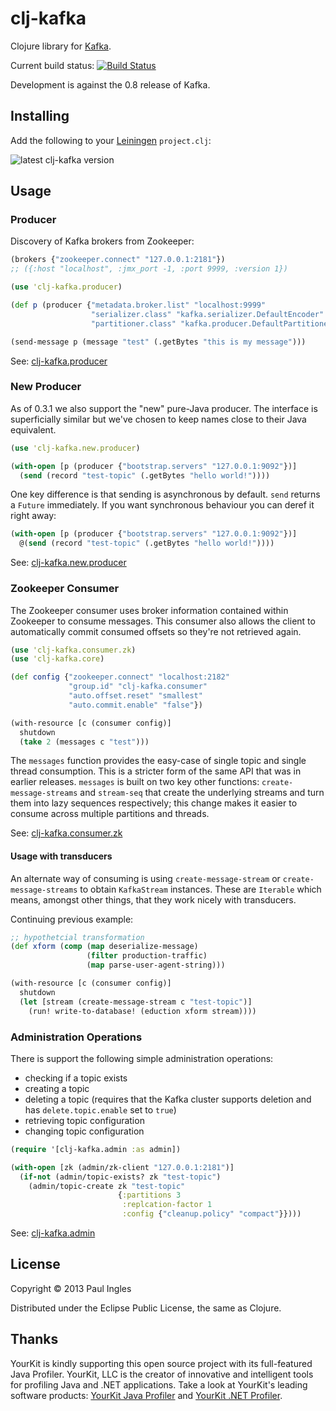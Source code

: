 # clj-kafka

Clojure library for [Kafka](https://kafka.apache.org).

Current build status: [![Build Status](https://travis-ci.org/pingles/clj-kafka.png)](https://travis-ci.org/pingles/clj-kafka)

Development is against the 0.8 release of Kafka. 

## Installing

Add the following to your [Leiningen](http://github.com/technomancy/leiningen) `project.clj`:

![latest clj-kafka version](https://clojars.org/clj-kafka/latest-version.svg)

## Usage

### Producer

Discovery of Kafka brokers from Zookeeper:

```clj
(brokers {"zookeeper.connect" "127.0.0.1:2181"})
;; ({:host "localhost", :jmx_port -1, :port 9999, :version 1})
```

```clj
(use 'clj-kafka.producer)

(def p (producer {"metadata.broker.list" "localhost:9999"
                  "serializer.class" "kafka.serializer.DefaultEncoder"
                  "partitioner.class" "kafka.producer.DefaultPartitioner"}))

(send-message p (message "test" (.getBytes "this is my message")))
```

See: [clj-kafka.producer](https://pingles.github.io/clj-kafka/clj-kafka.producer.html)


### New Producer

As of 0.3.1 we also support the "new" pure-Java producer. The
interface is superficially similar but we've chosen to keep names
close to their Java equivalent.

```clj
(use 'clj-kafka.new.producer)

(with-open [p (producer {"bootstrap.servers" "127.0.0.1:9092"})]
  (send (record "test-topic" (.getBytes "hello world!"))))
```

One key difference is that sending is asynchronous by default. `send`
returns a `Future` immediately. If you want synchronous behaviour
you can deref it right away:

```clj
(with-open [p (producer {"bootstrap.servers" "127.0.0.1:9092"})]
  @(send (record "test-topic" (.getBytes "hello world!"))))
```

See: [clj-kafka.new.producer](https://pingles.github.io/clj-kafka/clj-kafka.new.producer.html)


### Zookeeper Consumer

The Zookeeper consumer uses broker information contained within
Zookeeper to consume messages. This consumer also allows the client to
automatically commit consumed offsets so they're not retrieved again.

```clj
(use 'clj-kafka.consumer.zk)
(use 'clj-kafka.core)

(def config {"zookeeper.connect" "localhost:2182"
             "group.id" "clj-kafka.consumer"
             "auto.offset.reset" "smallest"
             "auto.commit.enable" "false"})

(with-resource [c (consumer config)]
  shutdown
  (take 2 (messages c "test")))
```

The `messages` function provides the easy-case of single topic and single thread consumption. This
is a stricter form of the same API that was in earlier releases. `messages` is built on two key
other functions: `create-message-streams` and `stream-seq` that create the underlying streams and
turn them into lazy sequences respectively; this change makes it easier to consume across multiple
partitions and threads.

See: [clj-kafka.consumer.zk](https://pingles.github.io/clj-kafka/clj-kafka.consumer.zk.html)

#### Usage with transducers

An alternate way of consuming is using `create-message-stream` or
`create-message-streams` to obtain `KafkaStream` instances. These are
`Iterable` which means, amongst other things, that they work nicely
with transducers.

Continuing previous example:

```clj
;; hypothetcial transformation
(def xform (comp (map deserialize-message)
                 (filter production-traffic)
                 (map parse-user-agent-string)))

(with-resource [c (consumer config)]
  shutdown
  (let [stream (create-message-stream c "test-topic")]
    (run! write-to-database! (eduction xform stream))))
```


### Administration Operations

There is support the following simple administration operations:

- checking if a topic exists
- creating a topic
- deleting a topic (requires that the Kafka cluster supports deletion
and has `delete.topic.enable` set to `true`)
- retrieving topic configuration
- changing topic configuration

```clj
(require '[clj-kafka.admin :as admin])

(with-open [zk (admin/zk-client "127.0.0.1:2181")]
  (if-not (admin/topic-exists? zk "test-topic")
    (admin/topic-create zk "test-topic"
                        {:partitions 3
                         :replcation-factor 1
                         :config {"cleanup.policy" "compact"}})))
```

See: [clj-kafka.admin](https://pingles.github.io/clj-kafka/clj-kafka.admin.html)


## License

Copyright &copy; 2013 Paul Ingles

Distributed under the Eclipse Public License, the same as Clojure.

## Thanks

YourKit is kindly supporting this open source project with its full-featured Java Profiler. YourKit, LLC is the creator of innovative and intelligent tools for profiling Java and .NET applications. Take a look at YourKit's leading software products:
[YourKit Java Profiler](http://www.yourkit.com/java/profiler/index.jsp) and
[YourKit .NET Profiler](http://www.yourkit.com/.net/profiler/index.jsp).
